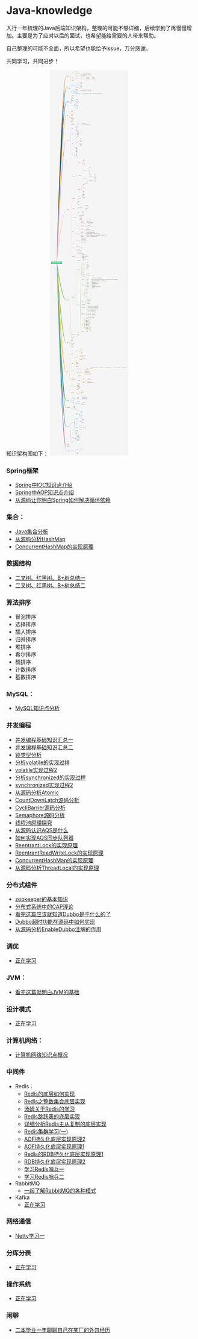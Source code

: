 # Java-knowledge

 入行一年梳理的Java后端知识架构，整理的可能不够详细，后续学到了再慢慢增加。主要是为了应对以后的面试，也希望能给需要的人带来帮助。
 
 自己整理的可能不全面，所以希望也能给予issue，万分感谢。
 
 共同学习，共同进步！

知识架构图如下：
 ![Image text](https://github.com/linglongchen/Java-knowledge/blob/master/image/%E5%90%8E%E7%AB%AF%E7%9F%A5%E8%AF%86%E6%9E%B6%E6%9E%84.png)
 
 
 
### Spring框架
 - [Spring中IOC知识点介绍](https://mp.weixin.qq.com/s?__biz=MzI5NTk0MDkwNA==&mid=2247483703&idx=1&sn=c409488c95870d367162923075fed2cc&chksm=ec4aa770db3d2e6652c0c77cdf26a37dc6ea2a2486020ab9b632ec82f4bc0fa2c40290ffa396&scene=126&sessionid=1595328353&key=de438a290b06e75a5e8ee474df644893b6e0dcb29e2b34dc49617ea5d5adcbbf6af01f91a947036fe9805bb6b1ffb1a8d31982f7bc4f6f404231a20db9d0d29bb8aa2114159a01452bba955d137607cf&ascene=1&uin=MzU1MjE3NTAy&devicetype=Windows+10+x64&version=62090529&lang=zh_CN&exportkey=AeOFXcRKpXW5Blt9JlAJT2s%3D&pass_ticket=%2FJDJX3%2FxUFIRv8nz2s3qp6eYjByCRxZIquJcbqP%2Bv1Qq3X92dpF8p6Rl6QM1QGL4)
 - [Spring中AOP知识点介绍](https://mp.weixin.qq.com/s?__biz=MzI5NTk0MDkwNA==&mid=2247483666&idx=1&sn=488079b58f2387ee45b18f451eddb648&chksm=ec4aa755db3d2e43531e9a2ba4cc0ce64344c7bf9843dcea1613694db2fdaee4358b36f16b9c&token=200295296&lang=zh_CN#rd)
 - [从源码让你明白Spring如何解决循环依赖](https://blog.csdn.net/qq_40126996/article/details/107520514)
 
### 集合：
 - [Java集合分析](https://blog.csdn.net/qq_40126996/article/details/106063070)
 - [从源码分析HashMap](https://mp.weixin.qq.com/s?__biz=MzI5NTk0MDkwNA==&mid=2247483654&idx=1&sn=81f376bd85b103bf2493782ba08ce142&chksm=ec4aa741db3d2e572d04a2558d103be075e2f14cb039920857f17b0326ac7ff8841a794c63df&token=274586212&lang=zh_CN#rd)
 - [ConcurrentHashMap的实现原理](https://blog.csdn.net/qq_40126996/article/details/105280871)
### 数据结构
 - [二叉树、红黑树、B+树总结一](https://blog.csdn.net/qq_40126996/article/details/105318125)
 - [二叉树、红黑树、B+树总结二](https://blog.csdn.net/qq_40126996/article/details/105326814)
### 算法排序
 - 冒泡排序
 - 选择排序
 - 插入排序
 - 归并排序
 - 堆排序
 - 希尔排序
 - 桶排序
 - 计数排序
 - 基数排序
### MySQL：
  - [MySQL知识点分析](https://blog.csdn.net/qq_40126996/article/details/106129661)
### 并发编程
  - [并发编程基础知识汇总一](https://blog.csdn.net/qq_40126996/article/details/106044854)
  - [并发编程基础知识汇总二](https://blog.csdn.net/qq_40126996/article/details/106365971)
  - [锁类型分析](https://blog.csdn.net/qq_40126996/article/details/106462839)
  - [分析volatile的实现过程](https://blog.csdn.net/qq_40126996/article/details/106365971)
  - [volatile实现过程2](https://blog.csdn.net/qq_40126996/article/details/106201978)
  - [分析synchronized的实现过程](https://blog.csdn.net/qq_40126996/article/details/106365971)
  - [synchronized实现过程2](https://blog.csdn.net/qq_40126996/article/details/106201978)
  - [从源码分析Atomic](https://blog.csdn.net/qq_40126996/article/details/107169176)
  - [CountDownLatch源码分析](https://blog.csdn.net/qq_40126996/article/details/107030573)
  - [CycliBarrier源码分析](https://blog.csdn.net/qq_40126996/article/details/107052600)
  - [Semaphore源码分析](https://blog.csdn.net/qq_40126996/article/details/107095239)
  - [线程池原理探究](https://mp.weixin.qq.com/s?__biz=MzI5NTk0MDkwNA==&mid=2247483682&idx=1&sn=97995d6169c00fd584da68d0363f3484&chksm=ec4aa765db3d2e7393e66cb660ef944fb33770600ec8b438ce2edc73da7f7731899ca6ecdb35&token=274586212&lang=zh_CN#rd)
  - [从源码认识AQS是什么](https://blog.csdn.net/qq_40126996/article/details/106607101)
  - [如何实现AQS同步队列器](https://blog.csdn.net/qq_40126996/article/details/106629938)
  - [ReentrantLock的实现原理](https://blog.csdn.net/qq_40126996/article/details/106751735)
  - [ReentrantReadWriteLock的实现原理](https://blog.csdn.net/qq_40126996/article/details/106819495)
  - [ConcurrentHashMap的实现原理](https://blog.csdn.net/qq_40126996/article/details/105280871)
  - [从源码分析ThreadLocal的实现原理](https://mp.weixin.qq.com/s?__biz=MzI5NTk0MDkwNA==&mid=2247483808&idx=1&sn=5ed254f8965a7144000a4e2562f59913&chksm=ec4aa7e7db3d2ef14cba18744367bc92edbd085cf1bc6213cbc66ea8f2bbf52e7345d5733c6d&scene=126&sessionid=1597987967&key=de438a290b06e75a070edf8cc52a0095a1794eac17027b9c3f8e548bbce8fdf285bf827c2876c28433a41ebf7d1a16784f66a4eda2cb1ca3897dd8f41e68e597a61bbdd23ea4de64696309461f011e86ecd709ed574e985b166544fec82f9060d229e416e4a23eed62d710572b3fab28198f2657cd19f27e383ca407129d5841&ascene=1&uin=MzU1MjE3NTAy&devicetype=Windows+10+x64&version=62090529&lang=zh_CN&exportkey=AdV2oI2ZM%2BvL2FdD%2BJJS1ic%3D&pass_ticket=RP9J1IEXoAQni4Q4ZAkMBsH%2FHHVmMKVZ6OwtT45KMv%2FuSk14nYqZKYmYnpdQjOun)
### 分布式组件
   - [zookeeper的基本知识](https://www.yuque.com/chentangmu/qxrf1r/hoqnve)
   - [分布式系统中的CAP理论](https://mp.weixin.qq.com/s?__biz=MzI5NTk0MDkwNA==&mid=2247483907&idx=1&sn=13221235bcd83658e4e8a77af5ab5b28&chksm=ec4aa444db3d2d5232aaa03dc767b1ce740cef12e5d8296c5462c7aaf976d9251f67f5687ccd&scene=126&sessionid=1597987955&key=644b115416bee241adae9bd07ffb7d94f9acee21de1a3e24fbcfd265f185c582cb94c101cb32365ac31b64a5c7e0324c7958140b8254eb385f259029bbc410646f1788c374f251ef2a462de04123f22c4d2ef9cd0a645e475ae565b755fe614551475bf9518ae83b92ec6eeeb82ca3ab157e8fa4a957d7bd92c81bf7398dd99c&ascene=1&uin=MzU1MjE3NTAy&devicetype=Windows+10+x64&version=62090529&lang=zh_CN&exportkey=AcQeKi%2FZMFzCNxBuXU2l%2BwU%3D&pass_ticket=RP9J1IEXoAQni4Q4ZAkMBsH%2FHHVmMKVZ6OwtT45KMv%2FuSk14nYqZKYmYnpdQjOun)
   - [看完这篇应该就知道Dubbo是干什么的了](https://blog.csdn.net/qq_40126996/article/details/107380042)
   - [Dubbo超时功能在源码中如何实现](https://blog.csdn.net/qq_40126996/article/details/106397934)
   - [从源码分析EnableDubbo注解的作用](https://blog.csdn.net/qq_40126996/article/details/105919675)
### 调优  
   - [正在学习]() 
### JVM：
   - [看完这篇就明白JVM的基础](https://mp.weixin.qq.com/s?__biz=MzI5NTk0MDkwNA==&mid=2247483895&idx=1&sn=35f4831300458bacd5fc6d16fe6cdc82&chksm=ec4aa7b0db3d2ea6f503e361a3fa3dc1e5b6fc167c1b5cd0acca7f61e1d015139723cb384a60&scene=126&sessionid=1597987955&key=892b62220735b7b91d00b793dd594cdc0e19d81308584f08765295b2f52b2089f5a9d4b0fe0d4ff62ebe335a8fa20ea1c87d14d0a0669c3164f96d11b1538501c873bed73201b7fb7960f7f75e874b55e28421f861f699f21be0973e4f0f4334dcecc726f4bb987f263597ef0b3db4da1f8007f4c99d8ef699226df056df3c63&ascene=1&uin=MzU1MjE3NTAy&devicetype=Windows+10+x64&version=62090529&lang=zh_CN&exportkey=Ae4yUKYOvtJcYIS6HoC4neQ%3D&pass_ticket=RP9J1IEXoAQni4Q4ZAkMBsH%2FHHVmMKVZ6OwtT45KMv%2FuSk14nYqZKYmYnpdQjOun)  
 ### 设计模式
   - [正在学习]() 
 ### 计算机网络：
   - [计算机网络知识点概况](https://blog.csdn.net/qq_40126996/article/details/106223672) 
 ### 中间件
   - Redis：
     - [Redis的底层如何实现](https://blog.csdn.net/qq_40126996/article/details/107249687)
     - [Redis之整数集合底层实现](https://www.yuque.com/chentangmu/ffak1c/boaf6z)
     - [汤姆关于Redis的学习](https://blog.csdn.net/qq_40126996/article/details/106008490)
     - [Redis跳跃表的底层实现](https://mp.weixin.qq.com/s/9MfeyQ5t-053y6RjsiI0mQ)
     - [详细分析Redis主从复制的底层实现](https://mp.weixin.qq.com/s?__biz=MzI5NTk0MDkwNA==&mid=2247483799&idx=1&sn=4fae54f520b490d49113f5b661f32dcc&chksm=ec4aa7d0db3d2ec6b26485ba356346fa7ab8794d0318b5e7cc7871544e8be6393fb741a68cad&scene=126&sessionid=1597987967&key=80efbdacc232da718edf33074cb7083750941435bc035c69f3ccc804d1ea7663e3c35d102deaa2a4203e637ffdba0e3249391557e48049634e022ec95191214eeafb8fe1dde7f87cd1fd3610b2a0317768b99ed8c00488373f3aec1ad1f98f24c0a7118eccb69b8b4c02cd16f24f0a9f2c7eff0350d8e4a8df573f7cee106e9b&ascene=1&uin=MzU1MjE3NTAy&devicetype=Windows+10+x64&version=62090529&lang=zh_CN&exportkey=AfCPjCL8Bf0uYwNoQHfubus%3D&pass_ticket=RP9J1IEXoAQni4Q4ZAkMBsH%2FHHVmMKVZ6OwtT45KMv%2FuSk14nYqZKYmYnpdQjOun)
     - [Redis集群学习(一)](https://mp.weixin.qq.com/s?__biz=MzI5NTk0MDkwNA==&mid=2247483996&idx=1&sn=868e0a521d6112f1d4b3596a75deda7d&chksm=ec4aa41bdb3d2d0d50f804cf303f7e0375a45290f233c08497d5a9697550055a003f96932759&scene=126&sessionid=1597987955&key=892b62220735b7b97c3fc05429c4345fc88889712fcaca8b99499588dca283ce2d784e408f3e1934435a770f48973758ca4d4c5c60475428f4536e2d7c4c0c8d494cea92453dc9ddbedf44fc51080bdfe3b1c8e920ce4d34d11b382651416aed2261132a29213540848f6f0653126502d44a060ecea620ab83b4440c34b66ee8&ascene=1&uin=MzU1MjE3NTAy&devicetype=Windows+10+x64&version=62090529&lang=zh_CN&exportkey=AegO89A2X1LlpcuLL8Eb4HM%3D&pass_ticket=RP9J1IEXoAQni4Q4ZAkMBsH%2FHHVmMKVZ6OwtT45KMv%2FuSk14nYqZKYmYnpdQjOun)
      - [AOF持久化底层实现原理2](https://mp.weixin.qq.com/s?__biz=MzI5NTk0MDkwNA==&mid=2247483786&idx=1&sn=fa09eb9ac5f02442f1211c0ff10cf154&chksm=ec4aa7cddb3d2edba428ce5e207e86f0941135d5009859ee469666506155af07936774f01040&scene=126&sessionid=1596550285&key=80efbdacc232da715cf3fdb91b782f1209a6ec68bc08e86e222213b9d2db8c29479fa993a199b327b965dcedd2fe2eeb81215c8e038c24acf6d4cdd2759e39e86fa023e6fb9e3a79c1f8d421336600b7&ascene=1&uin=MzU1MjE3NTAy&devicetype=Windows+10+x64&version=62090529&lang=zh_CN&exportkey=AWDDS9mkfLTbpvZt8VS5VRI%3D&pass_ticket=q7BwXqHZCbXKl%2BSWBLT9qNF7nhcOVYyPt5GteIPRS1SbxV606gG7TCvpcV1Dwhb8)
      - [AOF持久化底层实现原理1](https://mp.weixin.qq.com/s?__biz=MzI5NTk0MDkwNA==&mid=2247483781&idx=1&sn=69809cf7885f4ca01ae0d963b30fe460&chksm=ec4aa7c2db3d2ed4d2a6c54221608bd4563d0640ad1c2106ab605afb5b505d7eb4ba6e59b8a3&scene=126&sessionid=1596550285&key=f4e53e261e827f633d986f8198da41369847ebc54fa1b401b273310e65878e0c90eb7e5685902bce1a44de4e764fcbac5b0875476d72668cd89f89dbc4d9a0126be57fba4843baf04ab142d4d7a28ffd&ascene=1&uin=MzU1MjE3NTAy&devicetype=Windows+10+x64&version=62090529&lang=zh_CN&exportkey=Af1FKzEB1czooWp6ORZ0GFQ%3D&pass_ticket=q7BwXqHZCbXKl%2BSWBLT9qNF7nhcOVYyPt5GteIPRS1SbxV606gG7TCvpcV1Dwhb8)
     - [Redis的RDB持久化底层实现原理1](https://www.yuque.com/chentangmu/ffak1c/ewmtl5)
     - [RDB持久化底层实现原理2](https://mp.weixin.qq.com/s?__biz=MzI5NTk0MDkwNA==&mid=2247483777&idx=1&sn=cb9433024110519ae51dfbdd6c5f059d&chksm=ec4aa7c6db3d2ed09d3351226c16cd7b0f9cd7d4947fb0c7d5ffb29dffb7097c49cba4579d3b&scene=126&sessionid=1596550285&key=de438a290b06e75a48a56f8a4d2abdd0dbcf950696533addc673cb50639f58bc581dda8ee27bdec2e53d36d29019695bdea6fac99278aa680ae92e5d7182776d992c81aa5ab0779301d3074a58ed51f2&ascene=1&uin=MzU1MjE3NTAy&devicetype=Windows+10+x64&version=62090529&lang=zh_CN&exportkey=ASawvmTloVMm4cKOLUssfMA%3D&pass_ticket=q7BwXqHZCbXKl%2BSWBLT9qNF7nhcOVYyPt5GteIPRS1SbxV606gG7TCvpcV1Dwhb8)
      - [学习Redis哨兵一](https://mp.weixin.qq.com/s?__biz=MzI5NTk0MDkwNA==&mid=2247483816&idx=1&sn=a9ad123435d7d7a740c89e8645cbfc80&chksm=ec4aa7efdb3d2ef93cd4c7be4426d250c1c1ad99c86906fc3f3b03bec80d140bc81864f35acb&scene=126&sessionid=1597987967&key=f4e53e261e827f63dcf9e4d42da6bcb6bfc7938992bfa29a42d94ac161b596acd7be80848e690ddf9c2caeda490b4512a595e264c24671a691497110a9a58c838ee452f83f18bb94e9b045df15f20c81c3cf7277c20887375a78bd061cc13cd0ce5b7f94d3e3a32c3013c7436ec0be1e999e564267f3094ebbeaf7aa1394133f&ascene=1&uin=MzU1MjE3NTAy&devicetype=Windows+10+x64&version=62090529&lang=zh_CN&exportkey=AQXhDoZWwFB6u%2BKBmd8zIqQ%3D&pass_ticket=RP9J1IEXoAQni4Q4ZAkMBsH%2FHHVmMKVZ6OwtT45KMv%2FuSk14nYqZKYmYnpdQjOun)
      - [学习Redis哨兵二](https://mp.weixin.qq.com/s?__biz=MzI5NTk0MDkwNA==&mid=2247483974&idx=1&sn=4dc6099469279abb6af35cff46fd295c&chksm=ec4aa401db3d2d1753e43e372b0d9a38945173846f3767226867de284f60b2a48976c3952d0d&scene=126&sessionid=1597987955&key=f4e53e261e827f6390cc0b9c3e5518bad91706f395860b7515817b63962097dcc62fd78c16b1f8e869b0627b86710a9ee310a6674958d12f57a88c697874659d55d02e3e170749f17223f5e85e4af1d968768f2ac79cbf9391ec064f0c3383f95ed6c5610dba35c8fafb8fe89b2b3d7aaf0228d8f92a6f7ce686e1f6a37a0b5a&ascene=1&uin=MzU1MjE3NTAy&devicetype=Windows+10+x64&version=62090529&lang=zh_CN&exportkey=AeiDkSGNoj7riH7FQelSV%2Fs%3D&pass_ticket=RP9J1IEXoAQni4Q4ZAkMBsH%2FHHVmMKVZ6OwtT45KMv%2FuSk14nYqZKYmYnpdQjOun)
   - RabbitMQ
     - [一起了解RabbitMQ的各种模式](https://blog.csdn.net/qq_40126996/article/details/104348576)
   - Kafka
     - [正在学习]() 
   
 ### 网络通信
   - [Netty学习一](https://mp.weixin.qq.com/s?__biz=MzI5NTk0MDkwNA==&mid=2247483874&idx=1&sn=6267546a056f62b2bea3631183a537fc&chksm=ec4aa7a5db3d2eb3c1a2f4d50f25f17bbda4c37839163758cef5ccbfa274cd3f9928e8cbf005&scene=126&sessionid=1597987955&key=644b115416bee241d5fc790d5131969bc77adfccd883b655fb9c75ab8c776e15eb70d79ba0b168c3119db762885ac1c1f61d2e2e337b94264c813756c730a6f53bf83edc9c50f98a1b60ac7f294616cbc7244eace68756969814ab5feb27eed21bb87885f981a480be25da4f1685f33edcf04ce56cee1234d09ed2d3d7382f73&ascene=1&uin=MzU1MjE3NTAy&devicetype=Windows+10+x64&version=62090529&lang=zh_CN&exportkey=AeJp3AI4FqnhC4enRx6NGOE%3D&pass_ticket=RP9J1IEXoAQni4Q4ZAkMBsH%2FHHVmMKVZ6OwtT45KMv%2FuSk14nYqZKYmYnpdQjOun)
 ### 分库分表
   - [正在学习]() 
 ### 操作系统
   - [正在学习]() 
 ### 闲聊
  - [二本毕业一年聊聊自己在某厂的外包经历](https://mp.weixin.qq.com/s?__biz=MzI5NTk0MDkwNA==&mid=2247483924&idx=1&sn=6d368e6f495f089a944ad88b28c946e2&chksm=ec4aa453db3d2d4564aeadd97dcd4d63dc07b12a6c26e7a1cfc4f8888a4b63d9fa8ccb1ea305&scene=126&sessionid=1597987955&key=de438a290b06e75a352433a66ad67c731a1256e128d6b775330f8f1e8247fcafc7ad3c24ba1021ef06e22b8fa9621c41a17ee283a13899d703bb92ff3a7e50714f4baa796eae48f01a5d59b15a99cc05208f9ed28312d48fc30010295c1f75f55f7ee176a39645978843f03e9cac5b0839463f5eb87fa349b40e65cbc11935a5&ascene=1&uin=MzU1MjE3NTAy&devicetype=Windows+10+x64&version=62090529&lang=zh_CN&exportkey=AYdbRaHCbglz9Q8eQEeysk8%3D&pass_ticket=RP9J1IEXoAQni4Q4ZAkMBsH%2FHHVmMKVZ6OwtT45KMv%2FuSk14nYqZKYmYnpdQjOun)



